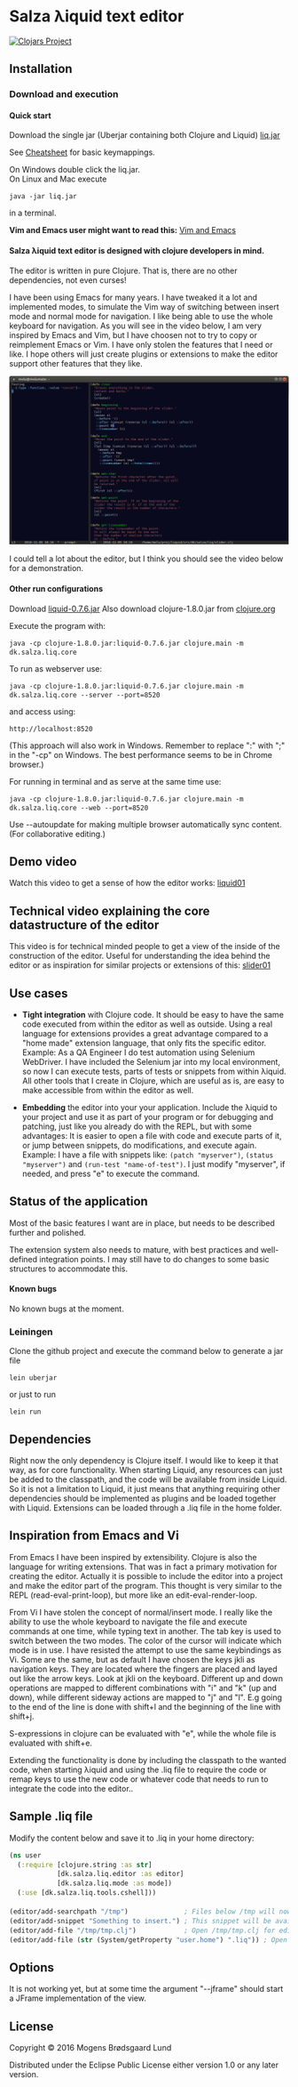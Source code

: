# Salza &lambda;iquid text editor
[![Clojars Project](https://img.shields.io/clojars/v/mogenslund/liquid.svg)](https://clojars.org/mogenslund/liquid)

## Installation

### Download and execution

#### Quick start
Download the single jar (Uberjar containing both Clojure and Liquid) [liq.jar](http://salza.dk/liq.jar)  

See [Cheatsheet](https://github.com/mogenslund/liquid/wiki/Cheat-Sheet) for basic keymappings.

On Windows double click the liq.jar.  
On Linux and Mac execute

    java -jar liq.jar

in a terminal.

**Vim and Emacs user might want to read this:** [Vim and Emacs](https://github.com/mogenslund/liquid/wiki/Vim-And-Emacs)

#### Salza &lambda;iquid text editor is designed with clojure developers in mind.

The editor is written in pure Clojure. That is, there are no other dependencies, not even curses!

I have been using Emacs for many years. I have tweaked it a lot and implemented modes, to simulate the Vim way of switching between insert mode and normal mode for navigation. I like being able to use the whole keyboard for navigation. As you will see in the video below, I am very inspired by Emacs and Vim, but I have choosen not to try to copy or reimplement Emacs or Vim. I have only stolen the features that I need or like. I hope others will just create plugins or extensions to make the editor support other features that they like.

![Liquid Text Editor](liquid01.png)

I could tell a lot about the editor, but I think you should see the video below for a demonstration.



#### Other run configurations
Download [liquid-0.7.6.jar](https://github.com/mogenslund/liquid/releases/download/v0.7.6/liquid-0.7.6.jar)
Also download clojure-1.8.0.jar from [clojure.org](http://clojure.org/community/downloads)

Execute the program with:

    java -cp clojure-1.8.0.jar:liquid-0.7.6.jar clojure.main -m dk.salza.liq.core

To run as webserver use:

    java -cp clojure-1.8.0.jar:liquid-0.7.6.jar clojure.main -m dk.salza.liq.core --server --port=8520

and access using:

    http://localhost:8520

(This approach will also work in Windows. Remember to replace ":" with ";" in the "-cp" on Windows. The best performance seems to be in Chrome browser.)

For running in terminal and as serve at the same time use:

    java -cp clojure-1.8.0.jar:liquid-0.7.6.jar clojure.main -m dk.salza.liq.core --web --port=8520

Use --autoupdate for making multiple browser automatically sync content. (For collaborative editing.)

## Demo video
Watch this video to get a sense of how the editor works: [liquid01](https://drive.google.com/file/d/0B5Au3PxHCmgBM2MySHl4aUVWTEE/view?usp=sharing)

## Technical video explaining the core datastructure of the editor
This video is for technical minded people to get a view of the inside of the construction of the editor. Useful for understanding the idea behind the editor or as inspiration for similar projects or extensions of this: [slider01](https://drive.google.com/file/d/0B5Au3PxHCmgBNjJodzNjQ2w4c2M/view?usp=sharing)

## Use cases
 * <b>Tight integration</b> with Clojure code. It should be easy to have the same code executed from within the editor as well as outside. Using a real language for extensions provides a great advantage compared to a "home made" extension language, that only fits the specific editor.  
Example: As a QA Engineer I do test automation using Selenium WebDriver. I have included the Selenium jar into my local environment, so now I can execute tests, parts of tests or snippets from within &lambda;iquid.  
All other tools that I create in Clojure, which are useful as is, are easy to make accessible from within the editor as well.

 * <b>Embedding</b> the editor into your your application. Include the &lambda;iquid to your project and use it as part of your program or for debugging and patching, just like you already do with the REPL, but with some advantages: It is easier to open a file with code and execute parts of it, or jump between snippets, do modifications, and execute again.  
Example: I have a file with snippets like: `(patch "myserver")`, `(status "myserver")` and `(run-test "name-of-test")`. I just modify "myserver", if needed, and press "e" to execute the command.

## Status of the application
Most of the basic features I want are in place, but needs to be described further and polished.

The extension system also needs to mature, with best practices and well-defined integration points. I may still have to do changes to some basic structures to accommodate this.

#### Known bugs
No known bugs at the moment.

### Leiningen
Clone the github project and execute the command below to generate a jar file

    lein uberjar

or just to run

    lein run

## Dependencies
Right now the only dependency is Clojure itself. I would like to keep it that way, as for core functionality. When starting Liquid, any resources can just be added to the classpath, and the code will be available from inside Liquid. So it is not a limitation to Liquid, it just means that anything requiring other dependencies should be implemented as plugins and be loaded together with Liquid. Extensions can be loaded through a .liq file in the home folder.

## Inspiration from Emacs and Vi
From Emacs I have been inspired by extensibility. Clojure is also the language for writing extensions. That was in fact a primary motivation for creating the editor. Actually it is possible to include the editor into a project and make the editor part of the program. This thought is very similar to the REPL (read-eval-print-loop), but more like an edit-eval-render-loop.

From Vi I have stolen the concept of normal/insert mode. I really like the ability to use the whole keyboard to navigate the file and execute commands at one time, while typing text in another. The tab key is used to switch between the two modes. The color of the cursor will indicate which mode is in use. I have resisted the attempt to use the same keybindings as Vi. Some are the same, but as default I have chosen the keys jkli as navigation keys. They are located where the fingers are placed and layed out like the arrow keys. Look at jkli on the keyboard. Different up and down operations are mapped to different combinations with "i" and "k" (up and down), while different sideway actions are mapped to "j" and "l". E.g going to the end of the line is done with shift+l and the beginning of the line with shift+j.

S-expressions in clojure can be evaluated with "e", while the whole file is evaluated with shift+e.

Extending the functionality is done by including the classpath to the wanted code, when starting &lambda;iquid and using the .liq file to require the code or remap keys to use the new code or whatever code that needs to run to integrate the code into the editor..

## Sample .liq file
Modify the content below and save it to .liq in your home directory:

```clojure
(ns user
  (:require [clojure.string :as str]
            [dk.salza.liq.editor :as editor]
            [dk.salza.liq.mode :as mode])
  (:use [dk.salza.liq.tools.cshell]))

(editor/add-searchpath "/tmp")              ; Files below /tmp will now be chooseable from the Ctrl+Space chooser
(editor/add-snippet "Something to insert.") ; This snippet will be available from the Ctrl+Space chooser
(editor/add-file "/tmp/tmp.clj")            ; Open /tmp/tmp.clj for editing
(editor/add-file (str (System/getProperty "user.home") ".liq")) ; Open .liq file for editing
```

## Options
It is not working yet, but at some time the argument "--jframe" should start a JFrame implementation of the view.

## License
Copyright &copy; 2016 Mogens Br&oslash;dsgaard Lund

Distributed under the Eclipse Public License either version 1.0 or any later version.